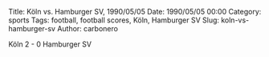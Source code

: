 Title: Köln vs. Hamburger SV, 1990/05/05
Date: 1990/05/05 00:00
Category: sports
Tags: football, football scores, Köln, Hamburger SV
Slug: koln-vs-hamburger-sv
Author: carbonero


Köln 2 - 0 Hamburger SV
